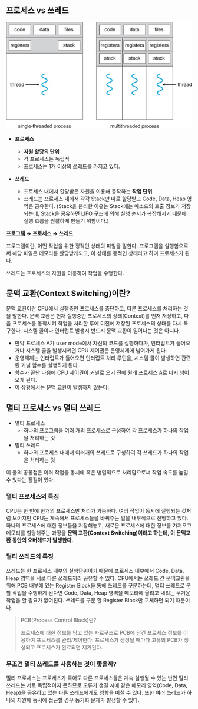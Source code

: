 ## 프로세스 vs 쓰레드

![img](https://github.com/dilmah0203/TIL/blob/main/Image/Process.png)

- **프로세스**
  - **자원 할당의 단위**
  - 각 프로세스는 독립적
  - 프로세스는 1개 이상의 쓰레드를 가지고 있다.

- **쓰레드**
  - 프로세스 내에서 할당받은 자원을 이용해 동작하는 **작업 단위**
  - 쓰레드는 프로세스 내에서 각각 Stack만 따로 할당받고 Code, Data, Heap 영역은 공유한다.
  (Stack을 분리한 이유는 Stack에는 메소드의 호출 정보가 저장되는데, Stack을 공유하면 LIFO 구조에 의해 실행 순서가 복잡해지기 때문에 실행 흐름을 원활하게 만들기 위함이다.)

**프로그램 → 프로세스 → 쓰레드**

프로그램이란, 어떤 작업을 위한 정적인 상태의 파일을 말한다. 프로그램을 실행함으로써 해당 파일은 메모리를 할당받게되고, 이 상태를 동적인 상태라고 하며 프로세스가 된다.

쓰레드는 프로세스의 자원을 이용하여 작업을 수행한다.

## 문맥 교환(Context Switching)이란?

문맥 교환이란 CPU에서 실행중인 프로세스를 중단하고, 다른 프로세스를 처리하는 것을 말한다. 문맥 교환은 현재 실행중인 프로세스의 상태(Context)를 먼저 저장하고, 다음 프로세스를 동작시켜 작업을 처리한 후에 이전에 저장된 프로세스의 상태를 다시 복구한다. 시스템 콜이나 인터럽트 발생시 반드시 문맥 교환이 일어나는 것은 아니다.

- 만약 프로세스 A가 user mode에서 자신의 코드를 실행하다가, 인터럽트가 들어오거나 시스템 콜을 발생시키면 CPU 제어권은 운영체제에 넘어가게 된다.
- 운영체제는 인터럽트가 들어오면 인터럽트 처리 루틴을, 시스템 콜이 발생하면 관련된 커널 함수를 실행하게 된다.
- 함수가 끝난 다음에 CPU 제어권이 커널로 오기 전에 원래 프로세스 A로 다시 넘어오게 된다.
- 이 상황에서는 문맥 교환이 발생하지 않는다.

## 멀티 프로세스 vs 멀티 쓰레드

- 멀티 프로세스
  - 하나의 프로그램을 여러 개의 프로세스로 구성하여 각 프로세스가 하나의 작업을 처리하는 것
- 멀티 쓰레드 
  - 하나의 프로세스 내에서 여러개의 쓰레드로 구성하여 각 쓰레드가 하나의 작업을 처리하는 것
  
 이 둘의 공통점은 여러 작업을 동시에 혹은 병렬적으로 처리함으로써 작업 속도를 높일 수 있다는 장점이 있다.
  
### 멀티 프로세스의 특징
  
CPU는 한 번에 한개의 프로세스만 처리가 가능하다. 여러 작업이 동시에 실행되는 것처럼 보이지만 CPU는 계속해서 프로세스들을 바꿔주는 일을 내부적으로 진행하고 있다. 하나의 프로세스에 대한 정보들을 저장해놓고, 새로운 프로세스에 대한 정보를 가져오고 메모리를 할당해주는 과정을 **문맥 교환(Context Switching)이라고 하는데, 이 문맥교환 동안의 오버헤드가 발생한다.**

### 멀티 쓰레드의 특징
  
쓰레드는 한 프로세스 내부의 실행단위이기 때문에 프로세스 내부에서 Code, Data, Heap 영역을 서로 다른 쓰레드끼리 공유할 수 있다. CPU에서는 쓰레드 간 문맥교환을 위해 PCB 내부에 있는 Register Block을 통해 쓰레드를 구분하는데, 멀티 쓰레드로 분할 작업을 수행하게 된다면 Code, Data, Heap 영역을 메모리에 올리고 내리는 무거운 작업을 할 필요가 없어진다. 쓰레드를 구분 할 Register Block만 교체하면 되기 때문이다.
  
> PCB(Process Control Block)란? 
> 
> 프로세스에 대한 정보를 담고 있는 자료구조로 PCB에 담긴 프로세스 정보를 이용하여 프로세스를 관리/제어한다. 프로세스가 생성될 때마다 고유의 PCB가 생성되고 프로세스가 완료되면 제거된다.

### 무조건 멀티 쓰레드를 사용하는 것이 좋을까?

멀티 프로세스는 프로세스가 죽어도 다른 프로세스들은 계속 실행될 수 있는 반면 멀티 쓰레드는 서로 독립적이지 못하므로 오류가 생길 시에 같은 메모리 영역(Code, Data, Heap)을 공유하고 있는 다른 쓰레드에게도 영향을 미칠 수 있다. 또한 여러 쓰레드가 하나의 자원에 동시에 접근할 경우 동기화 문제가 발생할 수 있다.


